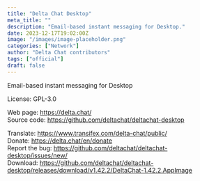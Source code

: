 ```yaml
---
title: "Delta Chat Desktop"
meta_title: ""
description: "Email-based instant messaging for Desktop."
date: 2023-12-17T19:02:00Z
image: "/images/image-placeholder.png"
categories: ["Network"]
author: "Delta Chat contributors"
tags: ["official"]
draft: false
---
```


Email-based instant messaging for Desktop

License: GPL-3.0

Web page: https://delta.chat/  
Source code: https://github.com/deltachat/deltachat-desktop

Translate: https://www.transifex.com/delta-chat/public/  
Donate: https://delta.chat/en/donate  
Report the bug: https://github.com/deltachat/deltachat-desktop/issues/new/  
Download: https://github.com/deltachat/deltachat-desktop/releases/download/v1.42.2/DeltaChat-1.42.2.AppImage
